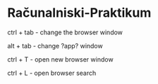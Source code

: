 # Računalniski-Praktikum
ctrl + tab - change the browser window

alt + tab - change ?app? window

ctrl + T - open new browser window

ctrl + L - open browser search
